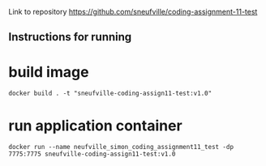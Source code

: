 Link to repository
https://github.com/sneufville/coding-assignment-11-test

## Instructions for running

# build image
```shell
docker build . -t "sneufville-coding-assign11-test:v1.0"
```

# run application container
```shell
docker run --name neufville_simon_coding_assignment11_test -dp 7775:7775 sneufville-coding-assign11-test:v1.0
```
